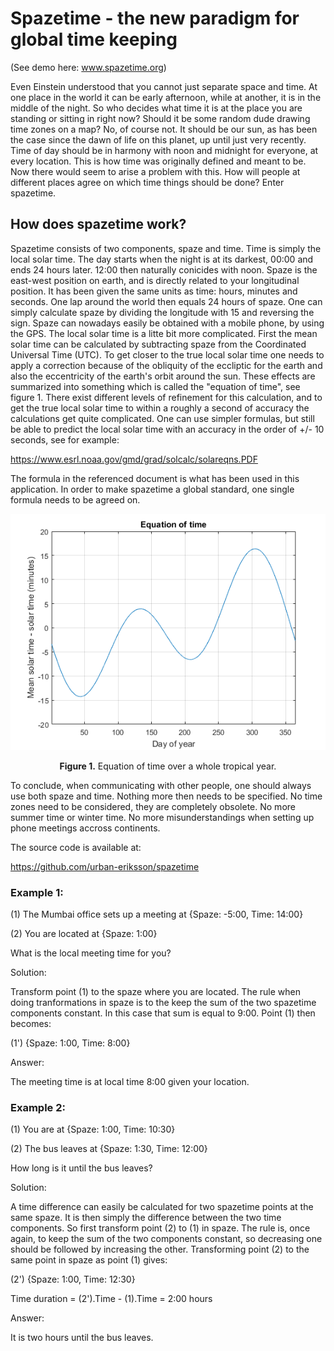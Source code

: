 # Spazetime - the new paradigm for global time keeping

(See demo here: www.spazetime.org)

Even Einstein understood that you cannot just separate space and time. At one place in the world it can be early afternoon, while at another, it is in the middle of the night. So who decides what time it is at the place you are standing or sitting in right now? Should it be some random dude drawing time zones on a map? No, of course not. It should be our sun, as has been the case since the dawn of life on this planet, up until just very recently. Time of day should be in harmony with noon and midnight for everyone, at every location. This is how time was originally defined and meant to be. Now there would seem to arise a problem with this. How will people at different places agree on which time things should be done? Enter spazetime.

## How does spazetime work?

Spazetime consists of two components, spaze and time. Time is simply the local solar time. The day starts when the night is at its darkest, 00:00 and ends 24 hours later. 12:00 then naturally conicides with noon. Spaze is the east-west position on earth, and is directly related to your longitudinal position. It has been given the same units as time: hours, minutes and seconds. One lap around the world then equals 24 hours of spaze. One can simply calculate spaze by dividing the longitude with 15 and reversing the sign. Spaze can nowadays easily be obtained with a mobile phone, by using the GPS. The local solar time is a litte bit more complicated. First the mean solar time can be calculated by subtracting spaze from the Coordinated Universal Time (UTC). To get closer to the true local solar time one needs to apply a correction because of the obliquity of the eccliptic for the earth and also the eccentricity of the earth's orbit around the sun. These effects are summarized into something which is called the "equation of time", see figure 1. There exist different levels of refinement for this calculation, and to get the true local solar time to within a roughly a second of accuracy the calculations get quite complicated. One can use simpler formulas, but still be able to predict the local solar time with an accuracy in the order of +/- 10 seconds, see for example:

https://www.esrl.noaa.gov/gmd/grad/solcalc/solareqns.PDF

The formula in the referenced document is what has been used in this application. In order to make spazetime a global standard, one single formula needs to be agreed on.

<p align="center"> 
<img src="https://github.com/urban-eriksson/spazetime/blob/master/images/equation-of-time.png">
</p>
<p align="center"><b>Figure 1.</b> Equation of time over a whole tropical year.</p>


To conclude, when communicating with other people, one should always use both spaze and time. Nothing more then needs to be specified. No time zones need to be considered, they are completely obsolete. No more summer time or winter time. No more misunderstandings when setting up phone meetings accross continents.

The source code is available at:

https://github.com/urban-eriksson/spazetime


### Example 1:

(1) The Mumbai office sets up a meeting at {Spaze: -5:00, Time: 14:00}

(2) You are located at {Spaze: 1:00}

What is the local meeting time for you?

Solution:

Transform point (1) to the spaze where you are located. The rule when doing tranformations in spaze
is to the keep the sum of the two spazetime components constant.
In this case that sum is equal to 9:00. Point (1) then becomes:

(1') {Spaze: 1:00, Time: 8:00}

Answer:

The meeting time is at local time 8:00 given your location.

### Example 2:

(1) You are at {Spaze: 1:00, Time: 10:30} 

(2) The bus leaves at {Spaze: 1:30, Time: 12:00}

How long is it until the bus leaves?

Solution:

A time difference can easily be calculated for two spazetime points at the same spaze. It is then simply the difference between the two time components. So first transform point (2) to (1) in spaze. The rule is, once again, to keep the sum of the two components constant, so decreasing one should be followed by increasing the other. Transforming point (2) to the same point in spaze as point (1) gives:

(2') {Spaze: 1:00, Time: 12:30}

Time duration = (2').Time - (1).Time = 2:00 hours

Answer:

It is two hours until the bus leaves.

